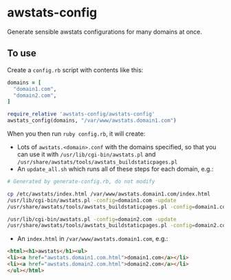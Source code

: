 # awstats-config

Generate sensible awstats configurations for many domains at once.

## To use

Create a `config.rb` script with contents like this:

```rb
domains = [
  "domain1.com",
  "domain2.com",
]

require_relative 'awstats-config/awstats-config'
awstats_config(domains, "/var/www/awstats.domain1.com")
```

When you then run `ruby config.rb`, it will create:

* Lots of `awstats.<domain>.conf` with the domains specified, so that you can use it with `/usr/lib/cgi-bin/awstats.pl` and `/usr/share/awstats/tools/awstats_buildstaticpages.pl`
* An `update_all.sh` which runs all of these steps for each domain, e.g.:

```bash
# Generated by generate-config.rb, do not modify

cp /etc/awstats/index.html /var/www/awstats.domain1.com/index.html
/usr/lib/cgi-bin/awstats.pl -config=domain1.com -update
/usr/share/awstats/tools/awstats_buildstaticpages.pl -config=domain1.com -dir=/var/www/awstats.domain1.com/ -awstatsprog=/usr/lib/cgi-bin/awstats.pl -showcorrupted

/usr/lib/cgi-bin/awstats.pl -config=domain2.com -update
/usr/share/awstats/tools/awstats_buildstaticpages.pl -config=domain2.com -dir=/var/www/awstats.domain1.com/ -awstatsprog=/usr/lib/cgi-bin/awstats.pl -showcorrupted
```

* An `index.html` in `/var/www/awstats.domain1.com`, e.g.:

```html
<html><h1>awstats</h1><ul>
<li><a href="awstats.domain1.com.html">domain1.com</a></li>
<li><a href="awstats.domain2.com.html">domain2.com</a></li>
</ul></html>
```
